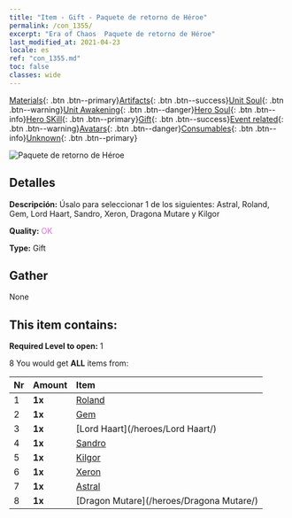 ```yaml
---
title: "Item - Gift - Paquete de retorno de Héroe"
permalink: /con_1355/
excerpt: "Era of Chaos  Paquete de retorno de Héroe"
last_modified_at: 2021-04-23
locale: es
ref: "con_1355.md"
toc: false
classes: wide
---
```

 [Materials](/ItemsES/){: .btn .btn--primary}[Artifacts](/ItemsES/Artifacts/){: .btn .btn--success}[Unit Soul](/ItemsES/UnitSoul/){: .btn .btn--warning}[Unit Awakening](/ItemsES/UnitAwakening/){: .btn .btn--danger}[Hero Soul](/ItemsES/HeroSoul/){: .btn .btn--info}[Hero SKill](/ItemsES/HeroSkill/){: .btn .btn--primary}[Gift](/ItemsES/Gift/){: .btn .btn--success}[Event related](/ItemsES/Events/){: .btn .btn--warning}[Avatars](/ItemsES/Avatars/){: .btn .btn--danger}[Consumables](/ItemsES/Consumables/){: .btn .btn--info}[Unknown](/ItemsES/Unknown/){: .btn .btn--primary}

 ![Paquete de retorno de Héroe](/images/t/i_907074.png)

## Detalles
 **Descripción:** Úsalo para seleccionar 1 de los siguientes: Astral, Roland, Gem, Lord Haart, Sandro, Xeron, Dragona Mutare y Kilgor

 **Quality:** <span style="color: #DA70D6">OK</span>

 **Type:** Gift

## Gather

  None

## This item contains:

 **Required Level to open:** 1

 8 You would get **ALL** items  from:

  | Nr | Amount |     Item    |
  |:---|:-------|:------------|
  | 1 |  **1x** | [Roland](/heroes/Roland/) |  | 
  | 2 |  **1x** | [Gem](/heroes/Gem/) |  | 
  | 3 |  **1x** | [Lord Haart](/heroes/Lord Haart/) |  | 
  | 4 |  **1x** | [Sandro](/heroes/Sandro/) |  | 
  | 5 |  **1x** | [Kilgor](/heroes/Kilgor/) |  | 
  | 6 |  **1x** | [Xeron](/heroes/Xeron/) |  | 
  | 7 |  **1x** | [Astral](/heroes/Astral/) |  | 
  | 8 |  **1x** | [Dragon Mutare](/heroes/Dragona Mutare/) |  | 
